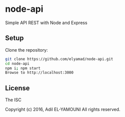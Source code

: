 # node-api
Simple API REST with Node and Express

## Setup
Clone the repository:

```sh
git clone https://github.com/elyamad/node-api.git
cd node-api
npm i; npm start
Browse to http://localhost:3000
```

License
-------

The ISC

Copyright (c) 2016, Adil EL-YAMOUNI
All rights reserved.
